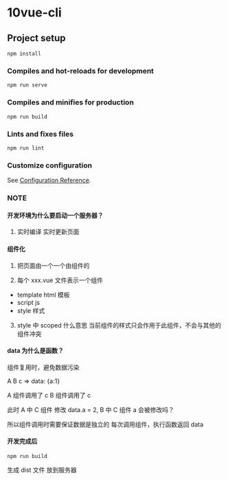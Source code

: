 # 10vue-cli

## Project setup

```
npm install
```

### Compiles and hot-reloads for development

```
npm run serve
```

### Compiles and minifies for production

```
npm run build
```

### Lints and fixes files

```
npm run lint
```

### Customize configuration

See [Configuration Reference](https://cli.vuejs.org/config/).

### NOTE

#### 开发环境为什么要启动一个服务器？

1. 实时编译 实时更新页面

#### 组件化

1. 把页面由一个一个由组件的

2. 每个 xxx.vue 文件表示一个组件

- template html 模板
- script js
- style 样式

3. style 中 scoped 什么意思
   当前组件的样式只会作用于此组件，不会与其他的组件冲突

#### data 为什么是函数？

组件复用时，避免数据污染

A
B
c => data: {a:1}

A 组件调用了 c
B 组件调用了 c

此时 A 中 C 组件 修改 data.a = 2, B 中 C 组件 a 会被修改吗？

所以组件调用时需要保证数据是独立的
每次调用组件，执行函数返回 data

#### 开发完成后

```
npm run build
```
生成 dist 文件 放到服务器
